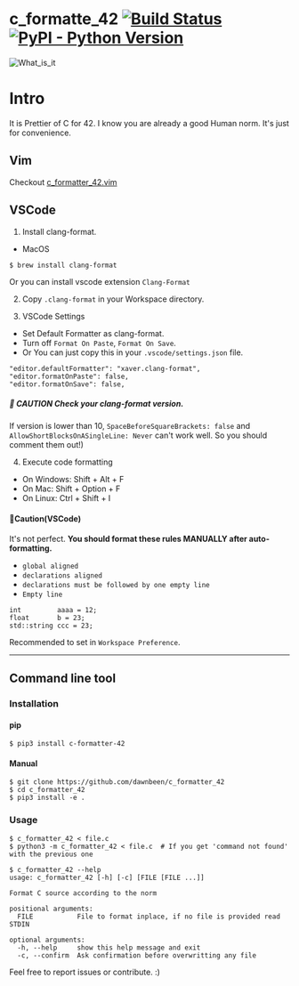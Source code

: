 # c\_formatte\_42 [![Build Status](https://api.travis-ci.com/cacharle/c_formatter_42.svg?branch=master)](https://travis-ci.com/cacharle/c_formatter_42) [![PyPI - Python Version](https://img.shields.io/pypi/pyversions/c-formatter-42)](https://pypi.org/project/c-formatter-42/)

![What\_is\_it](./Img/final_back.png)

# Intro

It is Prettier of C for 42.
I know you are already a good Human norm.
It's just for convenience.


## Vim

Checkout [c\_formatter\_42.vim](https://github.com/cacharle/c_formatter_42.vim)



## VSCode

1. Install clang-format.

- MacOS
```
$ brew install clang-format
```
 Or you can install vscode extension `Clang-Format`


2. Copy `.clang-format` in your Workspace directory.


3. VSCode Settings
- Set Default Formatter as clang-format.
- Turn off `Format On Paste`, `Format On Save`.
- Or You can just copy this in your `.vscode/settings.json` file.
```
"editor.defaultFormatter": "xaver.clang-format",
"editor.formatOnPaste": false,
"editor.formatOnSave": false,
```
##### 🚨 **CAUTION** Check your **clang-format version**.
If version is lower than 10, `SpaceBeforeSquareBrackets: false` and `AllowShortBlocksOnASingleLine: Never` can't work well.
So you should comment them out!)

4. Execute code formatting
- On Windows: Shift + Alt + F
- On Mac: Shift + Option + F
- On Linux: Ctrl + Shift + I


#### 🚨Caution(VSCode)

It's not perfect.
**You should format these rules MANUALLY after auto-formatting.**
- `global aligned`
- `declarations aligned`
- `declarations must be followed by one empty line`
- `Empty line`
```
int         aaaa = 12;
float       b = 23;
std::string ccc = 23;
```

Recommended to set in `Workspace Preference`.

---

## Command line tool

### Installation

#### pip

```
$ pip3 install c-formatter-42
```

#### Manual

```
$ git clone https://github.com/dawnbeen/c_formatter_42
$ cd c_formatter_42
$ pip3 install -e .
```

### Usage

```
$ c_formatter_42 < file.c
$ python3 -m c_formatter_42 < file.c  # If you get 'command not found' with the previous one

$ c_formatter_42 --help
usage: c_formatter_42 [-h] [-c] [FILE [FILE ...]]

Format C source according to the norm

positional arguments:
  FILE           File to format inplace, if no file is provided read STDIN

optional arguments:
  -h, --help     show this help message and exit
  -c, --confirm  Ask confirmation before overwritting any file
```

Feel free to report issues or contribute. :)
